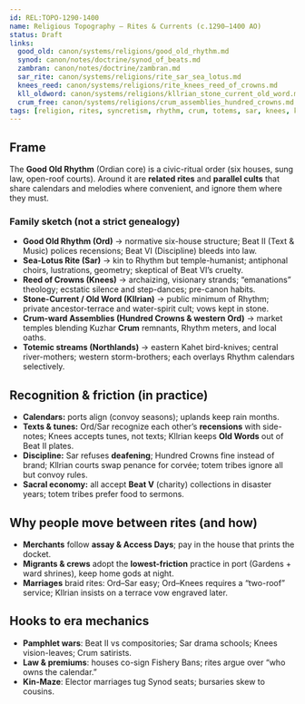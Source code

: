 ```yaml
---
id: REL:TOPO-1290-1400
name: Religious Topography — Rites & Currents (c.1290–1400 AO)
status: Draft
links:
  good_old: canon/systems/religions/good_old_rhythm.md
  synod: canon/notes/doctrine/synod_of_beats.md
  zambran: canon/notes/doctrine/zambran.md
  sar_rite: canon/systems/religions/rite_sar_sea_lotus.md
  knees_reed: canon/systems/religions/rite_knees_reed_of_crowns.md
  kll_oldword: canon/systems/religions/kllrian_stone_current_old_word.md
  crum_free: canon/systems/religions/crum_assemblies_hundred_crowns.md
tags: [religion, rites, syncretism, rhythm, crum, totems, sar, knees, kllrian, hundred_crowns]
---
```


## Frame
The **Good Old Rhythm** (Ordian core) is a civic-ritual order (six houses, sung law, open-roof courts). Around it are **related rites** and **parallel cults** that share calendars and melodies where convenient, and ignore them where they must.

### Family sketch (not a strict genealogy)
- **Good Old Rhythm (Ord)** → normative six-house structure; Beat II (Text & Music) polices recensions; Beat VI (Discipline) bleeds into law.
- **Sea-Lotus Rite (Sar)** → kin to Rhythm but temple-humanist; antiphonal choirs, lustrations, geometry; skeptical of Beat VI’s cruelty.
- **Reed of Crowns (Knees)** → archaizing, visionary strands; “emanations” theology; ecstatic silence and step-dances; pre-canon habits.
- **Stone-Current / Old Word (Kllrian)** → public minimum of Rhythm; private ancestor-terrace and water-spirit cult; vows kept in stone.
- **Crum-ward Assemblies (Hundred Crowns & western Ord)** → market temples blending Kuzhar **Crum** remnants, Rhythm meters, and local oaths.
- **Totemic streams (Northlands)** → eastern Kahet bird-knives; central river-mothers; western storm-brothers; each overlays Rhythm calendars selectively.

## Recognition & friction (in practice)
- **Calendars:** ports align (convoy seasons); uplands keep rain months.  
- **Texts & tunes:** Ord/Sar recognize each other’s **recensions** with side-notes; Knees accepts tunes, not texts; Kllrian keeps **Old Words** out of Beat II plates.  
- **Discipline:** Sar refuses **deafening**; Hundred Crowns fine instead of brand; Kllrian courts swap penance for corvée; totem tribes ignore all but convoy rules.  
- **Sacral economy:** all accept **Beat V** (charity) collections in disaster years; totem tribes prefer food to sermons.

## Why people move between rites (and how)
- **Merchants** follow **assay & Access Days**; pay in the house that prints the docket.  
- **Migrants & crews** adopt the **lowest-friction** practice in port (Gardens + ward shrines), keep home gods at night.  
- **Marriages** braid rites: Ord–Sar easy; Ord–Knees requires a “two-roof” service; Kllrian insists on a terrace vow engraved later.

## Hooks to era mechanics
- **Pamphlet wars**: Beat II vs compositories; Sar drama schools; Knees vision-leaves; Crum satirists.  
- **Law & premiums**: houses co-sign Fishery Bans; rites argue over “who owns the calendar.”  
- **Kin-Maze**: Elector marriages tug Synod seats; bursaries skew to cousins.

